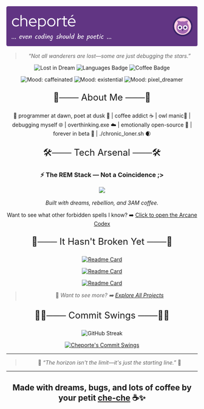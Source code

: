 <div align="center">

<picture>
<source media="(prefers-color-scheme: dark)" srcset="./img/github-header-image-dark.png">
<source media="(prefers-color-scheme: light)" srcset="./img/github-header-image-light.png">
<img alt="A cosmic dreamscape" src="./img/github-header-image-dark.png"/>
</picture>

> *“Not all wanderers are lost—some are just debugging the stars.”*

![Lost in Dream](https://img.shields.io/badge/lost_in_dreams-🌙-blueviolet?style=flat-square)
![Languages Badge](https://img.shields.io/badge/languages-polyglot-brightgreen?style=flat-square)
![Coffee Badge](https://img.shields.io/badge/coffee-yes-important?style=flat-square)

![Mood: caffeinated](https://img.shields.io/badge/mood-caffeinated-ff69b4?style=flat-square)
![Mood: existential](https://img.shields.io/badge/mood-existential-9b59b6?style=flat-square)
![Mood: pixel_dreamer](https://img.shields.io/badge/mood-pixel_dreamer-1abc9c?style=flat-square)

<!-- I'm not good enough for this T^T -->
<!-- <img src="https://github-profile-trophy.vercel.app/?username=cheporte&theme=tokyonight" /> -->
 
<p style="font-size:24px;">🌱─── About Me ───🌱</p>

🌇 programmer at dawn, poet at dusk 🌆 | coffee addict ☕ | owl manic🦉 | debugging myself 🌐 | overthinking.exe ☁️ | emotionally open-source 💞 | forever in beta 🌙 | ./chronic_loner.sh 🌒

<p style="font-size:24px;">🛠️─── Tech Arsenal ───🛠️</p>

### ⚡ The REM Stack — Not a Coincidence ;>
<div align="center">

<p align="center">
  <a href="https://skillicons.dev">
    <img src="https://skillicons.dev/icons?i=react,express,mongo" />
  </a>
</p>

*Built with dreams, rebellion, and 3AM coffee.*


Want to see what other forbidden spells I know? ➡️ [Click to open the Arcane Codex](docs/skills.md)

<p style="font-size:24px;">🫠─── It Hasn't Broken Yet ───🫠</p>

[![Readme Card](https://github-readme-stats.vercel.app/api/pin/?username=cheporte&repo=hummingbird&theme=tokyonight)](https://github.com/cheporte/hummingbird)

[![Readme Card](https://github-readme-stats.vercel.app/api/pin/?username=cheporte&repo=mnogomov&theme=tokyonight)](https://github.com/cheporte/mnogomov)

[![Readme Card](https://github-readme-stats.vercel.app/api/pin/?username=cheporte&repo=chez-che-che&theme=tokyonight)](https://github.com/cheporte/chez-che-che)

> 🔎 *Want to see more? ➡️ [Explore All Projects](docs/projects.md)*


<p style="font-size:24px;">😵‍💫─── Commit Swings ───😵‍💫</p>

<img src="https://github-readme-streak-stats.herokuapp.com/?user=cheporte&theme=tokyonight" alt="GitHub Streak" />

[![Cheporte's Commit Swings](https://github-readme-activity-graph.vercel.app/graph?username=cheporte&theme=tokyo-night)](https://github.com/ashutosh00710/github-readme-activity-graph)

---

> 🌟 *“The horizon isn't the limit—it's just the starting line.”* 🌟

</div>

---
**Made with dreams, bugs, and lots of coffee by your petit [che-che](https://github.com/cheporte) ☕✨**
---
